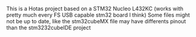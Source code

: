 This is a Hotas project based on a STM32 Nucleo L432KC (works with pretty much every FS USB capable stm32 board I think)
Some files might not be up to date, like the stm32cubeMX file may have differents pinout than the stm3232cubeIDE project 
